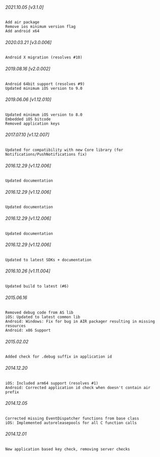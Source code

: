 ###### 2021.10.05 [v3.1.0]

```
Add air package
Remove ios minimum version flag
Add android x64
```



###### 2020.03.21 [v3.0.006]

```
Android X migration (resolves #10)
```


###### 2019.08.16 [v2.0.002]

```
Android 64bit support (resolves #9)
Updated minimum iOS version to 9.0
```


###### 2019.06.06 [v1.12.010]

```
Updated minimum iOS version to 8.0
Embedded iOS bitcode
Removed application keys 
```


###### 2017.07.10 [v1.12.007]

```
Updated for compatibility with new Core library (for Notifications/PushNotifications fix)
```


###### 2016.12.29 [v1.12.006]

```
Updated documentation
```


###### 2016.12.29 [v1.12.006]

```
Updated documentation
```


###### 2016.12.29 [v1.12.006]

```
Updated documentation
```


###### 2016.12.29 [v1.12.006]

```
Updated to latest SDKs + documentation
```


###### 2016.10.26 [v1.11.004]

```
Updated build to latest (#6)
```


###### 2015.06.16

```
Removed debug code from AS lib
iOS: Updated to latest common lib
Android: Windows: Fix for bug in AIR packager resulting in missing resources
Android: x86 Support
```


###### 2015.02.02

```
Added check for .debug suffix in application id
```


###### 2014.12.20

```
iOS: Included arm64 support (resolves #1) 
Android: Corrected application id check when doesn't contain air prefix 
```


###### 2014.12.05

```
Corrected missing EventDispatcher functions from base class
iOS: Implemented autoreleasepools for all C function calls
```


###### 2014.12.01

```
New application based key check, removing server checks
```
